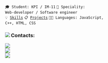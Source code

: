 <code>🎓 Student: KPI / IM-11</code>
<code>👷 Speciality: Web-developer / Software engineer </code><br>
<code>💡 [Skills](SKILLS.md)</code>
<code>📋 [Projects](PROJECTS.md)</code>
<code>🧑‍💻 Languages: JavaScript, C++, HTML, CSS</code>


<div>
  <img align="left" src="https://github-readme-stats.vercel.app/api/top-langs/?username=TsNikolay&theme=dark&layout=compact&langs_count=12" />
  <div>
    <h3>Contacts:</h3>
    <a href="https://t.me/Ts4ryk"><img src="https://img.shields.io/badge/-Telegram-090909?style=for-the-badge&logo=telegram&logoColor=27A0D9" /></a><br>
    <a href="https://instagram.com/tsar._.ik?igshid=YmMyMTA2M2Y="><img src="https://img.shields.io/badge/-Instagram-090909?style=for-the-  badge&logo=instagram&logoColor=B4068E" /></a><br>
    <a href="mailto:tsaryk2004@gmail.com"><img src="https://img.shields.io/badge/-Gmail-090909?style=for-the-badge&logo=Gmail&logoColor=FF0000" /></a>
  </div>
</div>


